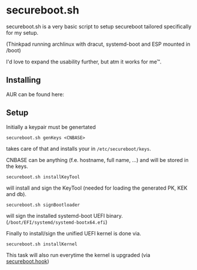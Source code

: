 # secureboot.sh

secureboot.sh is a very basic script to setup secureboot tailored specifically for my setup.

(Thinkpad running archlinux with dracut, systemd-boot and ESP mounted in /boot)

I'd love to expand the usability further, but atm it works for me&trade;.

## Installing

AUR can be found here: 

## Setup

Initially a keypair must be genertated

```
secureboot.sh genKeys <CNBASE>
```

takes care of that and installs your in `/etc/secureboot/keys`.

CNBASE can be anything (f.e. hostname, full name, ...) and will be stored in the keys.

```
secureboot.sh installKeyTool
```
will install and sign the KeyTool (needed for loading the generated PK, KEK and db).

```
secureboot.sh signBootloader
```
will sign the installed systemd-boot UEFI binary. (`/boot/EFI/systemd/systemd-bootx64.efi`)

Finally to install/sign the unified UEFI kernel is done via.
```
secureboot.sh installKernel
```
This task will also run everytime the kernel is upgraded (via [secureboot.hook](secureboot.hook))
